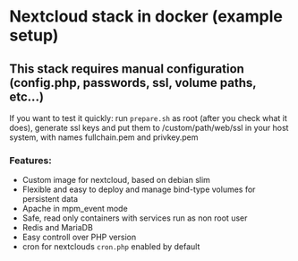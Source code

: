 # Nextcloud stack in docker (example setup)
## This stack requires manual configuration (config.php, passwords, ssl, volume paths, etc...) 
If you want to test it quickly: run `prepare.sh` as root (after you check what it does), generate ssl keys and put them to /custom/path/web/ssl in your host system, with names fullchain.pem and privkey.pem
### Features:
- Custom image for nextcloud, based on debian slim
- Flexible and easy to deploy and manage bind-type volumes for persistent data
- Apache in mpm_event mode
- Safe, read only containers with services run as non root user
- Redis and MariaDB
- Easy controll over PHP version
- cron for nextclouds `cron.php` enabled by default

